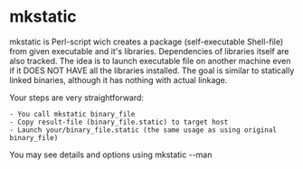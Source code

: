 mkstatic
========

mkstatic is Perl-script wich creates a package (self-executable Shell-file) from given executable and it's libraries. Dependencies of libraries itself are also tracked.
The idea is to launch executable file on another machine even if it DOES NOT HAVE all the libraries installed.
The goal is similar to statically linked binaries, although it has nothing with actual linkage.

Your steps are very straightforward:

    - You call mkstatic binary_file
    - Copy result-file (binary_file.static) to target host
    - Launch your/binary_file.static (the same usage as using original binary_file)

You may see details and options using mkstatic --man
